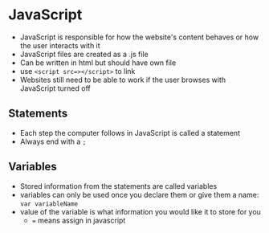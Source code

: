 # JavaScript

- JavaScript is responsible for how the website's content behaves or how the user interacts with it
- JavaScript files are created as a .js file
- Can be written in html but should have own file 
- use ```<script src=></script>``` to link
- Websites still need to be able to work if the user browses with JavaScript turned off

## Statements

- Each step the computer follows in JavaScript is called a statement
- Always end with a ```;```


## Variables

- Stored information from the statements are called variables
- variables can only be used once you declare them or give them a name: ``` var variableName ```
- value of the variable is what information you would like it to store for you 
    -  ``` = ``` means assign in javascript

